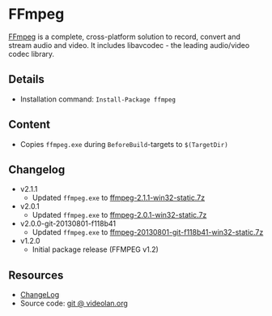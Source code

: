 FFmpeg
===

[FFmpeg] is a complete, cross-platform solution to record, convert and stream audio and video. It includes libavcodec - the leading audio/video codec library.

Details
---
  - Installation command: ``Install-Package ffmpeg``

Content
---
  - Copies ``ffmpeg.exe`` during ``BeforeBuild``-targets to ``$(TargetDir)``

Changelog
---
  - v2.1.1
      - Updated ``ffmpeg.exe`` to [ffmpeg-2.1.1-win32-static.7z][builds]
  - v2.0.1
      - Updated ``ffmpeg.exe`` to [ffmpeg-2.0.1-win32-static.7z][builds]
  - v2.0.0-git-20130801-f118b41
      - Updated ``ffmpeg.exe`` to [ffmpeg-20130801-git-f118b41-win32-static.7z][builds]
  - v1.2.0
      - Initial package release (FFMPEG v1.2)

Resources
---
[ffmpeg]:     http://www.ffmpeg.org/
[changelog]:  http://git.videolan.org/?p=ffmpeg.git;a=blob_plain;f=Changelog
[sourcecode]: http://git.videolan.org/?p=ffmpeg.git
[builds]:     http://ffmpeg.zeranoe.com/builds/win32/static/
  - [ChangeLog]
  - Source code: [git @ videolan.org][sourcecode]